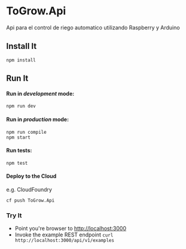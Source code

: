 # ToGrow.Api

Api para el control de riego automatico utilizando Raspberry y Arduino 

## Install It
```
npm install
```

## Run It
#### Run in *development* mode:

```
npm run dev
```

#### Run in *production* mode:

```
npm run compile
npm start
```

#### Run tests:

```
npm test
```

#### Deploy to the Cloud
e.g. CloudFoundry

```
cf push ToGrow.Api
```

### Try It
* Point you're browser to [http://localhost:3000](http://localhost:3000)
* Invoke the example REST endpoint `curl http://localhost:3000/api/v1/examples`
   
